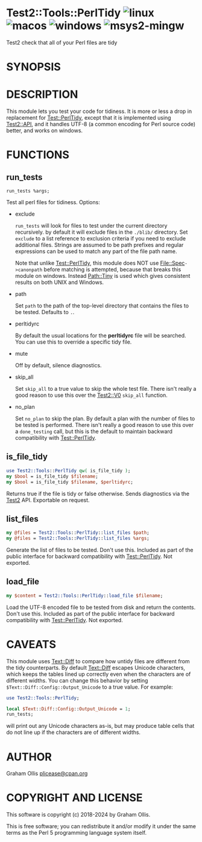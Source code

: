 # Test2::Tools::PerlTidy ![linux](https://github.com/uperl/Test2-Tools-PerlTidy/workflows/linux/badge.svg) ![macos](https://github.com/uperl/Test2-Tools-PerlTidy/workflows/macos/badge.svg) ![windows](https://github.com/uperl/Test2-Tools-PerlTidy/workflows/windows/badge.svg) ![msys2-mingw](https://github.com/uperl/Test2-Tools-PerlTidy/workflows/msys2-mingw/badge.svg)

Test2 check that all of your Perl files are tidy

# SYNOPSIS

# DESCRIPTION

This module lets you test your code for tidiness.  It is more or less a drop in replacement
for [Test::PerlTidy](https://metacpan.org/pod/Test::PerlTidy), except that it is implemented using [Test2::API](https://metacpan.org/pod/Test2::API), and it handles
UTF-8 (a common encoding for Perl source code) better, and works on windows.

# FUNCTIONS

## run\_tests

```
run_tests %args;
```

Test all perl files for tidiness.  Options:

- exclude

    `run_tests` will look for files to test under the current directory recursively.  by default
    it will exclude files in the `./blib/` directory.  Set `exclude` to a list reference to
    exclusion criteria if you need to exclude additional files.  Strings are assumed to be
    path prefixes and regular expressions can be used to match any part of the file path name.

    Note that unlike [Test::PerlTidy](https://metacpan.org/pod/Test::PerlTidy), this module does NOT use
    [File::Spec](https://metacpan.org/pod/File::Spec)`->canonpath` before matching is attempted, because that breaks
    this module on windows.  Instead [Path::Tiny](https://metacpan.org/pod/Path::Tiny) is used which gives consistent results on both
    UNIX and Windows.

- path

    Set `path` to the path of the top-level directory that contains the files to be
    tested.  Defaults to `.`.

- perltidyrc

    By default the usual locations for the **perltidyrc** file will be searched.  You can use
    this to override a specific tidy file.

- mute

    Off by default, silence diagnostics.

- skip\_all

    Set `skip_all` to a true value to skip the whole test file.  There isn't really a good
    reason to use this over the [Test2::V0](https://metacpan.org/pod/Test2::V0) `skip_all` function.

- no\_plan

    Set `no_plan` to skip the plan.  By default a plan with the number of files to be tested is
    performed.  There isn't really a good reason to use this over a `done_testing` call, but
    this is the default to maintain backward compatibility with [Test::PerlTidy](https://metacpan.org/pod/Test::PerlTidy).

## is\_file\_tidy

```perl
use Test2::Tools::PerlTidy qw( is_file_tidy );
my $bool = is_file_tidy $filename;
my $bool = is_file_tidy $filename, $perltidyrc;
```

Returns true if the file is tidy or false otherwise.  Sends diagnostics via the [Test2](https://metacpan.org/pod/Test2) API.
Exportable on request.

## list\_files

```perl
my @files = Test2::Tools::PerlTidy::list_files $path;
my @files = Test2::Tools::PerlTidy::list_files %args;
```

Generate the list of files to be tested.  Don't use this.  Included as part of the public
interface for backward compatibility with [Test::PerlTidy](https://metacpan.org/pod/Test::PerlTidy).  Not exported.

## load\_file

```perl
my $content = Test2::Tools::PerlTidy::load_file $filename;
```

Load the UTF-8 encoded file to be tested from disk and return the contents.  Don't use this.
Included as part of the public interface for backward compatibility with [Test::PerlTidy](https://metacpan.org/pod/Test::PerlTidy).
Not exported.

# CAVEATS

This module uses [Text::Diff](https://metacpan.org/pod/Text::Diff) to compare how untidy files are different from the tidy
counterparts.  By default [Text::Diff](https://metacpan.org/pod/Text::Diff) escapes Unicode characters, which keeps the tables
lined up correctly even when the characters are of different widths.  You can change
this behavior by setting `$Text::Diff::Config::Output_Unicode` to a true value.  For
example:

```perl
use Test2::Tools::PerlTidy;

local $Text::Diff::Config::Output_Unicode = 1;
run_tests;
```

will print out any Unicode characters as-is, but may produce table cells that do not
line up if the characters are of different widths.

# AUTHOR

Graham Ollis <plicease@cpan.org>

# COPYRIGHT AND LICENSE

This software is copyright (c) 2018-2024 by Graham Ollis.

This is free software; you can redistribute it and/or modify it under
the same terms as the Perl 5 programming language system itself.
